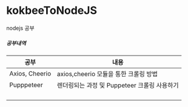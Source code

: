 # kokbeeToNodeJS
nodejs 공부


##### 공부내역

| 공부| 내용|
|----|----|
| Axios, Cheerio | axios,cheerio 모듈을 통한 크롤링 방법|
| Pupppeteer | 렌더링되는 과정 및 Puppeteer 크롤링 사용하기|
| | |
| | |
| | |
| | |